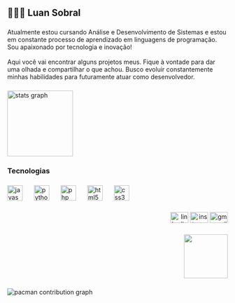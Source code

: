 <h2 align="left">👨🏽‍💻 Luan Sobral</h2>

###

<p align="left">Atualmente estou cursando Análise e Desenvolvimento de Sistemas e estou em constante processo de aprendizado em linguagens de programação. Sou apaixonado por tecnologia e inovação!<br><br>Aqui você vai encontrar alguns projetos meus. Fique à vontade para dar uma olhada e compartilhar o que achou. Busco evoluir constantemente minhas habilidades para futuramente atuar como desenvolvedor.</p>

###

<div align="left">
  <img src="https://github-readme-stats.vercel.app/api?username=Luan-Sobral&hide_title=false&hide_rank=false&show_icons=true&include_all_commits=true&count_private=true&disable_animations=false&theme=gotham&locale=pt-br&hide_border=true&order=1" height="150" alt="stats graph"  />
</div>

###

<h3 align="left">Tecnologias</h3>

###

<div align="left">
  <img src="https://skillicons.dev/icons?i=js" height="35" alt="javascript logo"  />
  <img width="18" />
  <img src="https://skillicons.dev/icons?i=py" height="35" alt="python logo"  />
  <img width="18" />
  <img src="https://skillicons.dev/icons?i=php" height="35" alt="php logo"  />
  <img width="18" />
  <img src="https://skillicons.dev/icons?i=html" height="35" alt="html5 logo"  />
  <img width="18" />
  <img src="https://skillicons.dev/icons?i=css" height="35" alt="css3 logo"  />
</div>

###

<div align="right">
  <img src="https://raw.githubusercontent.com/maurodesouza/profile-readme-generator/master/src/assets/icons/social/linkedin/default.svg" width="41" height="25" alt="linkedin logo"  />
  <img src="https://raw.githubusercontent.com/maurodesouza/profile-readme-generator/master/src/assets/icons/social/instagram/default.svg" width="41" height="25" alt="instagram logo"  />
  <img src="https://raw.githubusercontent.com/maurodesouza/profile-readme-generator/master/src/assets/icons/social/gmail/default.svg" width="41" height="25" alt="gmail logo"  />
</div>

###

<div align="right">
  <img height="100" src="https://sdmntprsouthcentralus.oaiusercontent.com/files/00000000-fdec-61f7-ab7c-20d445e7cf0d/raw?se=2025-04-28T17%3A01%3A10Z&sp=r&sv=2024-08-04&sr=b&scid=b3c3c2a4-6f34-587d-ac0e-ad998fca84db&skoid=fa7966e7-f8ea-483c-919a-13acfd61d696&sktid=a48cca56-e6da-484e-a814-9c849652bcb3&skt=2025-04-28T00%3A26%3A31Z&ske=2025-04-29T00%3A26%3A31Z&sks=b&skv=2024-08-04&sig=g9NihHLXeJ3jfcim5JHcGHKQrAgivLix8TBX0k7a8J0%3D"  />
</div>

###

<picture>
  <source media="(prefers-color-scheme: dark)" srcset="https://raw.githubusercontent.com/Luan-Sobral/Luan-Sobral/output/pacman-contribution-graph-dark.svg">
  <source media="(prefers-color-scheme: light)" srcset="https://raw.githubusercontent.com/Luan-Sobral/Luan-Sobral/output/pacman-contribution-graph.svg">
  <img alt="pacman contribution graph" src="https://raw.githubusercontent.com/Luan-Sobral/Luan-Sobral/output/pacman-contribution-graph.svg">
</picture>

###

